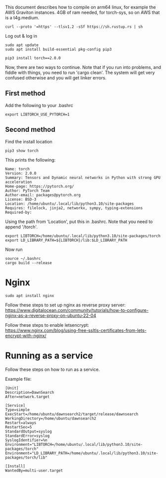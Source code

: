This document describes how to compile on arm64 linux, for example the AWS Graviton instances.
4GB of ram needed, for torch-sys, so on AWS that is a t4g.medium.

    curl --proto '=https' --tlsv1.2 -sSf https://sh.rustup.rs | sh

Log out & log in

    sudo apt update
    sudo apt install build-essential pkg-config pip3

    pip3 install torch==2.0.0

Now, there are two ways to continue. Note that if you run into problems, and fiddle with things, you need to run 'cargo clean'. The system will get very confused otherwise and you will get linker errors.

## First method

Add the following to your .bashrc

    export LIBTORCH_USE_PYTORCH=1

## Second method

Find the install location

    pip3 show torch

This prints the following:

    Name: torch
    Version: 2.0.0
    Summary: Tensors and Dynamic neural networks in Python with strong GPU acceleration
    Home-page: https://pytorch.org/
    Author: PyTorch Team
    Author-email: packages@pytorch.org
    License: BSD-3
    Location: /home/ubuntu/.local/lib/python3.10/site-packages
    Requires: filelock, jinja2, networkx, sympy, typing-extensions
    Required-by: 

Using the path from 'Location', put this in .bashrc. Note that you need to append '/torch'.

    export LIBTORCH=/home/ubuntu/.local/lib/python3.10/site-packages/torch
    export LD_LIBRARY_PATH=${LIBTORCH}/lib:$LD_LIBRARY_PATH

Now run

    source ~/.bashrc
    cargo build --release

# Nginx

    sudo apt install nginx

Follow these steps to set up nginx as reverse proxy server: https://www.digitalocean.com/community/tutorials/how-to-configure-nginx-as-a-reverse-proxy-on-ubuntu-22-04

Follow these steps to enable letsencrypt: https://www.nginx.com/blog/using-free-ssltls-certificates-from-lets-encrypt-with-nginx/

# Running as a service

Follow these steps on how to run as a service.

Example file:

    [Unit]
    Description=DawnSearch
    After=network.target

    [Service]
    Type=simple
    ExecStart=/home/ubuntu/dawnsearch2/target/release/dawnsearch
    WorkingDirectory=/home/ubuntu/dawnsearch2
    Restart=always
    RestartSec=5
    StandardOutput=syslog
    StandardError=syslog
    SyslogIdentifier=%n
    Environment="LIBTORCH=/home/ubuntu/.local/lib/python3.10/site-packages/torch"
    Environment="LD_LIBRARY_PATH=/home/ubuntu/.local/lib/python3.10/site-packages/torch/lib"

    [Install]
    WantedBy=multi-user.target








